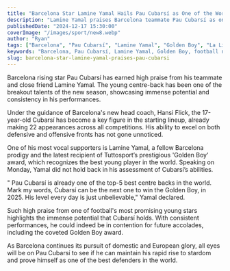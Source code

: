 ```yaml
---
title: "Barcelona Star Lamine Yamal Hails Pau Cubarsí as One of the World's Top-5 Defenders"
description: "Lamine Yamal praises Barcelona teammate Pau Cubarsí as one of the top-5 central defenders in the world, predicting he could win the next Golden Boy award."
publishedDate: "2024-12-17 15:30:00"
coverImage: "/images/sport/new8.webp"
author: "Ryan"
tags: ["Barcelona", "Pau Cubarsí", "Lamine Yamal", "Golden Boy", "La Liga"]
keywords: "Barcelona, Pau Cubarsí, Lamine Yamal, Golden Boy, football news, La Liga, young football talents"
slug: barcelona-star-lamine-yamal-praises-pau-cubarsi
---
```


Barcelona rising star Pau Cubarsí has earned high praise from his teammate and close friend Lamine Yamal. The young centre-back has been one of the breakout talents of the new season, showcasing immense potential and consistency in his performances.

Under the guidance of Barcelona's new head coach, Hansi Flick, the 17-year-old Cubarsí has become a key figure in the starting lineup, already making 22 appearances across all competitions. His ability to excel on both defensive and offensive fronts has not gone unnoticed.

One of his most vocal supporters is Lamine Yamal, a fellow Barcelona prodigy and the latest recipient of Tuttosport’s prestigious 'Golden Boy' award, which recognizes the best young player in the world. Speaking on Monday, Yamal did not hold back in his assessment of Cubarsí’s abilities.

" Pau Cubarsí is already one of the top-5 best centre backs in the world. Mark my words, Cubarsí can be the next one to win the Golden Boy, in 2025. His level every day is just unbelievable," Yamal declared.

Such high praise from one of football's most promising young stars highlights the immense potential that Cubarsí holds. With consistent performances, he could indeed be in contention for future accolades, including the coveted Golden Boy award.

As Barcelona continues its pursuit of domestic and European glory, all eyes will be on Pau Cubarsí to see if he can maintain his rapid rise to stardom and prove himself as one of the best defenders in the world.
